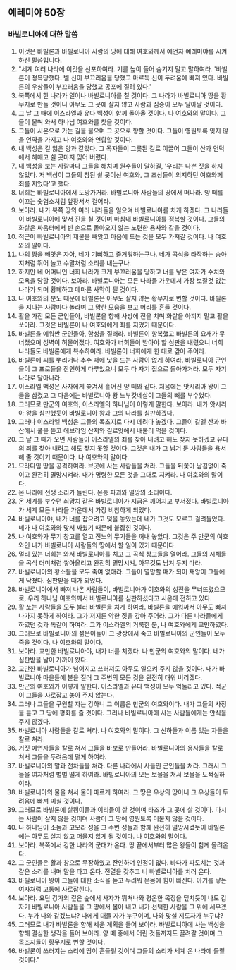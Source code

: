 ## 예레미야 50장

### 바빌로니아에 대한 말씀
1. 이것은 바빌론과 바빌로니아 사람의 땅에 대해 여호와께서 예언자 예레미야를 시켜 하신 말씀입니다.
2. "세계 여러 나라에 이것을 선포하여라. 기를 높이 들어 숨기지 말고 말하여라. '바빌론이 정복당했다. 벨 신이 부끄러움을 당했고 마르둑 신이 두려움에 빠져 있다. 바빌론의 우상들이 부끄러움을 당했고 공포에 질려 있다.'
3. 북쪽에서 한 나라가 일어나 바빌로니아를 칠 것이다. 그 나라가 바빌로니아 땅을 황무지로 만들 것이니 아무도 그 곳에 살지 않고 사람과 짐승이 모두 달아날 것이다.
4. 그 날 그 때에 이스라엘과 유다 백성이 함께 돌아올 것이다. 나 여호와의 말이다. 그들이 울며 와서 하나님 여호와를 찾을 것이다.
5. 그들이 시온으로 가는 길을 물으며 그 곳으로 향할 것이다. 그들이 영원토록 잊지 않을 언약을 가지고 나 여호와와 연합할 것이다.
6. 내 백성은 길 잃은 양과 같았다. 그 목자들이 그릇된 길로 이끌어 그들이 산과 언덕에서 헤매고 쉴 곳마저 잊어 버렸다.
7. 내 백성을 보는 사람마다 그들을 해치며 원수들이 말하길, '우리는 나쁜 짓을 하지 않았다. 저 백성이 그들의 참된 쉴 곳이신 여호와, 그 조상들이 의지하던 여호와께 죄를 지었다'고 했다.
8. 너희는 바빌로니아에서 도망가거라. 바빌로니아 사람들의 땅에서 떠나라. 양 떼를 이끄는 숫염소처럼 앞장서서 걸어라.
9. 보아라. 내가 북쪽 땅의 여러 나라들을 일으켜 바빌로니아를 치게 하겠다. 그 나라들이 바빌로니아에 맞서 진을 칠 것이며 마침내 바빌로니아를 정복할 것이다. 그들의 화살은 싸움터에서 빈 손으로 돌아오지 않는 노련한 용사와 같을 것이다.
10. 적군이 바빌로니아의 재물을 빼앗고 마음에 드는 것을 모두 가져갈 것이다. 나 여호와의 말이다.
11. 나의 땅을 빼앗은 자야, 네가 기뻐하고 즐거워하는구나. 네가 곡식을 타작하는 송아지처럼 뛰어 놀고 수말처럼 소리를 내는구나.
12. 하지만 네 어머니인 너희 나라가 크게 부끄러움을 당하고 너를 낳은 여자가 수치와 모욕을 당할 것이다. 보아라. 바빌로니아는 모든 나라들 가운데서 가장 보잘것 없는 나라가 되며 황폐하고 메마른 사막이 될 것이다.
13. 나 여호와의 분노 때문에 바빌론은 아무도 살지 않는 황무지로 변할 것이다. 바빌론을 지나는 사람마다 놀라며 그 망한 모습을 보고 머리를 흔들 것이다.
14. 활을 가진 모든 군인들아, 바빌론을 향해 사방에 진을 치며 화살을 아끼지 말고 활을 쏘아라. 그것은 바빌론이 나 여호와에게 죄를 지었기 때문이다.
15. 바빌론을 에워싼 군인들아, 함성을 질러라. 바빌론이 항복했고 바빌론의 요새가 무너졌으며 성벽이 허물어졌다. 여호와가 너희들이 받아야 할 심판을 내렸으니 너희 나라들도 바빌론에게 복수하여라. 바빌론이 너희에게 한 대로 갚아 주어라.
16. 바빌론에 씨를 뿌리거나 추수 때에 낫을 드는 사람이 없게 하여라. 바빌로니아 군인들이 그 포로들을 잔인하게 다루었으니 모두 다 자기 집으로 돌아가거라. 모두 자기 나라로 달아나라.
17. 이스라엘 백성은 사자에게 쫓겨서 흩어진 양 떼와 같다. 처음에는 앗시리아 왕이 그들을 삼켰고 그 다음에는 바빌로니아 왕 느부갓네살이 그들의 뼈를 부수었다.
18. 그러므로 만군의 여호와, 이스라엘의 하나님이 이렇게 말한다. 보아라. 내가 앗시리아 왕을 심판했듯이 바빌로니아 왕과 그의 나라를 심판하겠다.
19. 그러나 이스라엘 백성은 그들의 목초지로 다시 데려다 놓겠다. 그들이 갈멜 산과 바산에서 풀을 뜯고 에브라임 산지와 길르앗에서 배불리 먹을 것이다.
20. 그 날 그 때가 오면 사람들이 이스라엘의 죄를 찾아 내려고 해도 찾지 못하겠고 유다의 죄를 찾아 내려고 해도 찾지 못할 것이다. 그것은 내가 그 남겨 둔 사람들을 용서해 줄 것이기 때문이다. 나 여호와의 말이다.
21. 므라다임 땅을 공격하여라. 브곳에 사는 사람들을 쳐라. 그들을 뒤쫓아 남김없이 죽이고 완전히 멸망시켜라. 내가 명령한 모든 것을 그대로 지켜라. 나 여호와의 말이다.
22. 온 나라에 전쟁 소리가 들린다. 온통 파괴와 멸망의 소리이다.
23. 온 세계를 부수던 쇠망치 같은 바빌로니아가 지금은 깨어지고 부서졌다. 바빌로니아가 세계 모든 나라들 가운데서 가장 비참하게 되었다.
24. 바빌로니아야, 내가 너를 잡으려고 덫을 놓았는데 네가 그것도 모르고 걸려들었다. 네가 나 여호와와 맞서 싸웠기 때문에 붙잡힌 것이다.
25. 나 여호와가 무기 창고를 열고 진노의 무기들을 꺼내 놓았다. 그것은 주 만군의 여호와인 내가 바빌로니아 사람들의 땅에서 할 일이 있기 때문이다.
26. 멀리 있는 너희는 와서 바빌로니아를 치고 그 곡식 창고들을 열어라. 그들의 시체들을 곡식 더미처럼 쌓아올리고 완전히 멸망시켜, 아무것도 남겨 두지 마라.
27. 바빌로니아의 황소들을 모두 죽여 없애라. 그들이 멸망할 때가 되어 재앙이 그들에게 닥쳤다. 심판받을 때가 되었다.
28. 바빌로니아에서 빠져 나온 사람들이, 바빌로니아가 여호와의 성전을 무너뜨렸으므로, 우리 하나님 여호와께서 바빌로니아를 심판하셨다고 시온에 전하고 있다.
29. 활 쏘는 사람들을 모두 불러 바빌론을 치게 하여라. 바빌론을 에워싸서 아무도 빠져 나가지 못하게 하여라. 그가 저지른 악한 짓을 갚아 주어라. 그가 다른 나라들에게 하였던 것과 똑같이 하여라. 그가 이스라엘의 거룩한 분, 나 여호와에게 교만하였다.
30. 그러므로 바빌로니아의 젊은이들이 그 광장에서 죽고 바빌로니아의 군인들이 모두 죽을 것이다. 나 여호와의 말이다.
31. 보아라. 교만한 바빌로니아야, 내가 너를 치겠다. 나 만군의 여호와의 말이다. 네가 심판받을 날이 가까이 왔다.
32. 교만한 바빌로니아가 넘어지고 쓰러져도 아무도 일으켜 주지 않을 것이다. 내가 바빌로니아 마을들에 불을 질러 그 주변의 모든 것을 완전히 태워 버리겠다.
33. 만군의 여호와가 이렇게 말한다. 이스라엘과 유다 백성이 모두 억눌리고 있다. 적군이 그들을 사로잡고 놓아 주지 않는다.
34. 그러나 그들을 구원할 자는 강하니 그 이름은 만군의 여호와이다. 내가 그들의 사정을 듣고 그 땅에 평화를 줄 것이다. 그러나 바빌로니아에 사는 사람들에게는 안식을 주지 않겠다.
35. 바빌로니아 사람들을 칼로 쳐라. 나 여호와의 말이다. 그 신하들과 이름 있는 자들을 칼로 쳐라.
36. 거짓 예언자들을 칼로 쳐서 그들을 바보로 만들어라. 바빌로니아의 용사들을 칼로 쳐서 그들을 두려움에 떨게 하여라.
37. 바빌로니아의 말과 전차들을 쳐라. 다른 나라에서 사들인 군인들을 쳐라. 그래서 그들을 여자처럼 벌벌 떨게 하여라. 바빌로니아의 모든 보물을 쳐서 보물을 도적질하여라.
38. 바빌로니아의 물을 쳐서 물이 마르게 하여라. 그 땅은 우상의 땅이니 그 우상들이 두려움에 빠져 미칠 것이다.
39. 그러므로 바빌론에 살쾡이들과 이리들이 살 것이며 타조가 그 곳에 살 것이다. 다시는 사람이 살지 않을 것이며 사람이 그 땅에 영원토록 머물지 않을 것이다.
40. 나 하나님이 소돔과 고모라 성을 그 주변 성들과 함께 완전히 멸망시켰듯이 바빌론에는 아무도 살지 않고 머물지 않게 될 것이다. 나 여호와의 말이다.
41. 보아라. 북쪽에서 강한 나라의 군대가 온다. 땅 끝에서부터 많은 왕들이 함께 몰려온다.
42. 그 군인들은 활과 창으로 무장하였고 잔인하며 인정이 없다. 바다가 파도치는 것과 같은 소리를 내며 말을 타고 온다. 전열을 갖추고 너 바빌로니아를 치러 온다.
43. 바빌로니아 왕이 그들에 대한 소식을 듣고 두려워 온몸에 힘이 빠진다. 아기를 낳는 여자처럼 고통에 사로잡힌다.
44. 보아라. 요단 강가의 깊은 숲에서 사자가 뛰쳐나와 평온한 목장을 덮치듯이 나도 갑자기 바빌로니아 사람들을 그 땅에서 몰아 내고 내가 선택한 사람을 그 위에 세우겠다. 누가 나와 같겠느냐? 나에게 대들 자가 누구이며, 나와 맞설 지도자가 누구냐?
45. 그러므로 내가 바빌론을 향해 세운 계획을 들어 보아라. 바빌로니아에 사는 백성을 향해 결심한 생각을 들어 보아라. 양 떼 중에서 어린 것들까지도 끌려갈 것이며 그 목초지들이 황무지로 변할 것이다.
46. 바빌론이 쓰러지는 소리에 땅이 흔들릴 것이며 그들의 소리가 세계 온 나라에 들릴 것이다."